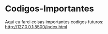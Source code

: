 # Codigos-Importantes
Aqui eu farei coisas importantes
codigos futuros:
http://127.0.0.1:5500/index.html

